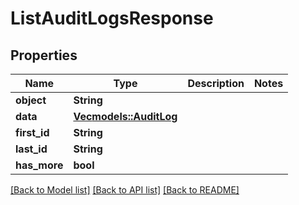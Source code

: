 # ListAuditLogsResponse

## Properties

Name | Type | Description | Notes
------------ | ------------- | ------------- | -------------
**object** | **String** |  | 
**data** | [**Vec<models::AuditLog>**](AuditLog.md) |  | 
**first_id** | **String** |  | 
**last_id** | **String** |  | 
**has_more** | **bool** |  | 

[[Back to Model list]](../README.md#documentation-for-models) [[Back to API list]](../README.md#documentation-for-api-endpoints) [[Back to README]](../README.md)


